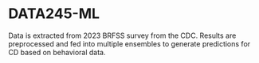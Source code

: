 # DATA245-ML

Data is extracted from 2023 BRFSS survey from the CDC.
Results are preprocessed and fed into multiple ensembles to generate predictions for CD based on behavioral data.
